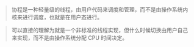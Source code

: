 > 协程是一种轻量级的线程，由用户代码来调度和管理，而不是由操作系统内核来进行调度，也就是在用户态进行。

> 可以直接的理解为就是一个非标准的线程实现，但什么时候切换由用户自己来实现，而不是由操作系统分配 CPU 时间决定。